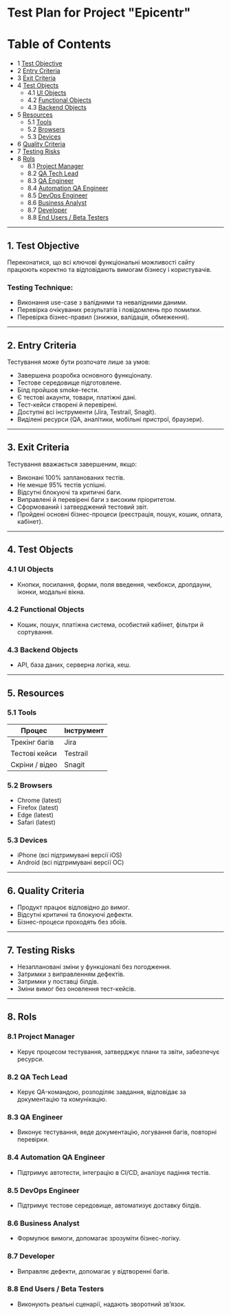 
# Test Plan for Project "Epicentr"

Table of Contents
=================
* 1 [Test Objective](#1-test-objective)  
* 2 [Entry Criteria](#2-entry-criteria)  
* 3 [Exit Criteria](#3-exit-criteria)  
* 4 [Test Objects](#4-test-objects)  
  * 4.1 [UI Objects](#41-ui-objects)  
  * 4.2 [Functional Objects](#42-functional-objects)  
  * 4.3 [Backend Objects](#43-backend-objects)  
* 5 [Resources](#5-resources)  
  * 5.1 [Tools](#51-tools)  
  * 5.2 [Browsers](#52-browsers)  
  * 5.3 [Devices](#53-devices)  
* 6 [Quality Criteria](#6-quality-criteria)  
* 7 [Testing Risks](#7-testing-risks)  
* 8 [Rols](#8-rols)  
  * 8.1 [Project Manager](#81-project-manager)  
  * 8.2 [QA Tech Lead](#82-qa-tech-lead)  
  * 8.3 [QA Engineer](#83-qa-engineer)  
  * 8.4 [Automation QA Engineer](#84-automation-qa-engineer)  
  * 8.5 [DevOps Engineer](#85-devops-engineer)  
  * 8.6 [Business Analyst](#86-business-analyst)  
  * 8.7 [Developer](#87-developer)  
  * 8.8 [End Users / Beta Testers](#88-end-users--beta-testers)  

---

## 1. Test Objective
Переконатися, що всі ключові функціональні можливості сайту працюють коректно та відповідають вимогам бізнесу і користувачів.  
### Testing Technique:
* Виконання use-case з валідними та невалідними даними.  
* Перевірка очікуваних результатів і повідомлень про помилки.  
* Перевірка бізнес-правил (знижки, валідація, обмеження).  

---

## 2. Entry Criteria
Тестування може бути розпочате лише за умов:  
* Завершена розробка основного функціоналу.  
* Тестове середовище підготовлене.  
* Білд пройшов smoke-тести.  
* Є тестові акаунти, товари, платіжні дані.  
* Тест-кейси створені й перевірені.  
* Доступні всі інструменти (Jira, Testrail, Snagit).  
* Виділені ресурси (QA, аналітики, мобільні пристрої, браузери).  

---

## 3. Exit Criteria
Тестування вважається завершеним, якщо:  
* Виконані 100% запланованих тестів.  
* Не менше 95% тестів успішні.  
* Відсутні блокуючі та критичні баги.  
* Виправлені й перевірені баги з високим пріоритетом.  
* Сформований і затверджений тестовий звіт.  
* Пройдені основні бізнес-процеси (реєстрація, пошук, кошик, оплата, кабінет).  

---

## 4. Test Objects

### 4.1 UI Objects
* Кнопки, посилання, форми, поля введення, чекбокси, дропдауни, іконки, модальні вікна.  

### 4.2 Functional Objects
* Кошик, пошук, платіжна система, особистий кабінет, фільтри й сортування.  

### 4.3 Backend Objects
* API, база даних, серверна логіка, кеш.  

---

## 5. Resources

### 5.1 Tools
| Процес               | Інструмент |
|-----------------------|------------|
| Трекінг багів         | Jira       |
| Тестові кейси         | Testrail   |
| Скріни / відео        | Snagit     |

### 5.2 Browsers
* Chrome (latest)  
* Firefox (latest)  
* Edge (latest)  
* Safari (latest)  

### 5.3 Devices
* iPhone (всі підтримувані версії iOS)  
* Android (всі підтримувані версії ОС)  

---

## 6. Quality Criteria
* Продукт працює відповідно до вимог.  
* Відсутні критичні та блокуючі дефекти.  
* Бізнес-процеси проходять без збоїв.  

---

## 7. Testing Risks
* Незаплановані зміни у функціоналі без погодження.  
* Затримки з виправленням дефектів.  
* Затримки у поставці білдів.  
* Зміни вимог без оновлення тест-кейсів.  

---

## 8. Rols

### 8.1 Project Manager
* Керує процесом тестування, затверджує плани та звіти, забезпечує ресурси.  

### 8.2 QA Tech Lead
* Керує QA-командою, розподіляє завдання, відповідає за документацію та комунікацію.  

### 8.3 QA Engineer
* Виконує тестування, веде документацію, логування багів, повторні перевірки.  

### 8.4 Automation QA Engineer
* Підтримує автотести, інтеграцію в CI/CD, аналізує падіння тестів.  

### 8.5 DevOps Engineer
* Підтримує тестове середовище, автоматизує доставку білдів.  

### 8.6 Business Analyst
* Формулює вимоги, допомагає зрозуміти бізнес-логіку.  

### 8.7 Developer
* Виправляє дефекти, допомагає у відтворенні багів.  

### 8.8 End Users / Beta Testers
* Виконують реальні сценарії, надають зворотний зв’язок.  


